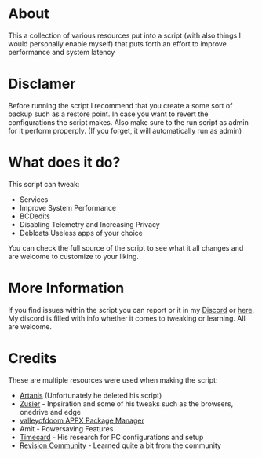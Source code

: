 # About
This a collection of various resources put into a script (with also things I would personally enable myself) that puts forth an effort to improve performance and system latency

# Disclamer
Before running the script I recommend that you create a some sort of backup such as a restore point. In case you want to revert the configurations the script makes. Also make sure to the run script as admin for it perform properply. (If you forget, it will automatically run as admin)

# What does it do?
This script can tweak:
+ Services
+ Improve System Performance
+ BCDedits
+ Disabling Telemetry and Increasing Privacy
+ Debloats Useless apps of your choice

You can check the full source of the script to see what it all changes and are welcome to customize to your liking.

# More Information
If you find issues within the script you can report or it in my [Discord](https://discord.gg/3TsdMw2xyW) or [here](https://github.com/Bry1k/Bry-Opti-Batch/issues). My discord is filled with info whether it comes to tweaking or learning. All are welcome.

# Credits
These are multiple resources were used when making the script:

* [Artanis](https://github.com/ArtanisInc) (Unfortunately he deleted his script)
* [Zusier](https://github.com/Zusier) - Inpsiration and some of his tweaks such as the browsers, onedrive and edge
* [valleyofdoom APPX Package Manager](https://github.com/valleyofdoom/AppxPackagesManager)
* Amit - Powersaving Features
* [Timecard](https://github.com/djdallmann/GamingPCSetup) - His research for PC configurations and setup
* [Revision Community](https://revi.cc/) - Learned quite a bit from the community
